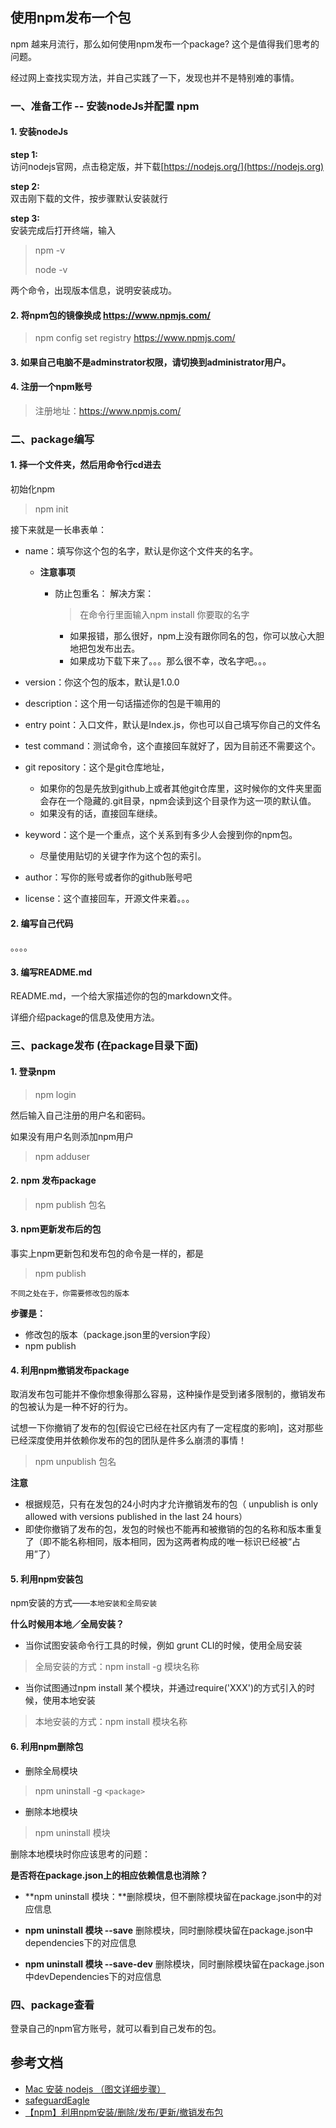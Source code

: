 ## 使用npm发布一个包

npm 越来月流行，那么如何使用npm发布一个package? 这个是值得我们思考的问题。

经过网上查找实现方法，并自己实践了一下，发现也并不是特别难的事情。

### 一、准备工作 -- 安装nodeJs并配置 npm

#### 1. 安装nodeJs

**step 1:**  
访问nodejs官网，点击稳定版，并下载[https://nodejs.org/](https://nodejs.org)

**step 2:**  
双击刚下载的文件，按步骤默认安装就行

**step 3:**  
安装完成后打开终端，输入
> npm -v
>
> node -v

两个命令，出现版本信息，说明安装成功。


#### 2. 将npm包的镜像换成  https://www.npmjs.com/

> npm config set registry https://www.npmjs.com/

#### 3. 如果自己电脑不是adminstrator权限，请切换到administrator用户。

#### 4. 注册一个npm账号

> 注册地址：https://www.npmjs.com/

### 二、package编写

#### 1. 择一个文件夹，然后用命令行cd进去

初始化npm

> npm init

接下来就是一长串表单：

  - name：填写你这个包的名字，默认是你这个文件夹的名字。
    - **注意事项**
      - 防止包重名：
        解决方案：
        > 在命令行里面输入npm install 你要取的名字

        - 如果报错，那么很好，npm上没有跟你同名的包，你可以放心大胆地把包发布出去。
        - 如果成功下载下来了。。。那么很不幸，改名字吧。。。
  - version：你这个包的版本，默认是1.0.0
  - description：这个用一句话描述你的包是干嘛用的
  - entry point：入口文件，默认是Index.js，你也可以自己填写你自己的文件名
  - test command：测试命令，这个直接回车就好了，因为目前还不需要这个。
  - git repository：这个是git仓库地址，
    - 如果你的包是先放到github上或者其他git仓库里，这时候你的文件夹里面会存在一个隐藏的.git目录，npm会读到这个目录作为这一项的默认值。
    - 如果没有的话，直接回车继续。
  - keyword：这个是一个重点，这个关系到有多少人会搜到你的npm包。
    - 尽量使用贴切的关键字作为这个包的索引。

  - author：写你的账号或者你的github账号吧

  - license：这个直接回车，开源文件来着。。。

#### 2. 编写自己代码

  。。。。

#### 3. 编写README.md
README.md，一个给大家描述你的包的markdown文件。

详细介绍package的信息及使用方法。

### 三、package发布 (在package目录下面)

#### 1. 登录npm
> npm login

然后输入自己注册的用户名和密码。

如果没有用户名则添加npm用户

> npm adduser

#### 2. npm 发布package
> npm publish 包名

#### 3. npm更新发布后的包
事实上npm更新包和发布包的命令是一样的，都是
> npm publish

`不同之处在于，你需要修改包的版本`

**步骤是：**
- 修改包的版本（package.json里的version字段）
- npm publish

#### 4. 利用npm撤销发布package
取消发布包可能并不像你想象得那么容易，这种操作是受到诸多限制的，撤销发布的包被认为是一种不好的行为。

试想一下你撤销了发布的包[假设它已经在社区内有了一定程度的影响]，这对那些已经深度使用并依赖你发布的包的团队是件多么崩溃的事情！

> npm unpublish 包名

**注意**
- 根据规范，只有在发包的24小时内才允许撤销发布的包（ unpublish is only allowed with versions published in the last 24 hours）
- 即使你撤销了发布的包，发包的时候也不能再和被撤销的包的名称和版本重复了（即不能名称相同，版本相同，因为这两者构成的唯一标识已经被“占用”了）

#### 5. 利用npm安装包
npm安装的方式——`本地安装和全局安装`

**什么时候用本地／全局安装？**
- 当你试图安装命令行工具的时候，例如 grunt CLI的时候，使用全局安装

> 全局安装的方式：npm install -g 模块名称

- 当你试图通过npm install 某个模块，并通过require('XXX')的方式引入的时候，使用本地安装

> 本地安装的方式：npm install 模块名称

#### 6. 利用npm删除包
- 删除全局模块
> npm uninstall -g `<package>`

- 删除本地模块
> npm uninstall 模块

删除本地模块时你应该思考的问题：

**是否将在package.json上的相应依赖信息也消除？**

- **npm uninstall 模块：**删除模块，但不删除模块留在package.json中的对应信息

- **npm uninstall 模块 --save** 删除模块，同时删除模块留在package.json中dependencies下的对应信息

- **npm uninstall 模块 --save-dev** 删除模块，同时删除模块留在package.json中devDependencies下的对应信息

### 四、package查看
登录自己的npm官方账号，就可以看到自己发布的包。

## 参考文档
- [Mac 安装 nodejs （图文详细步骤）](https://blog.csdn.net/u010053344/article/details/50545304)
- [safeguardEagle](https://www.cnblogs.com/chengxs/p/7651653.html)
- [【npm】利用npm安装/删除/发布/更新/撤销发布包](https://www.cnblogs.com/penghuwan/p/6973702.html#_label2)
